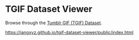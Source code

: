 # TGIF Dataset Viewer

Browse through the [Tumblr GIF (TGIF) Dataset](https://github.com/raingo/TGIF-Release).

https://jangxyz.github.io/tgif-dataset-viewer/public/index.html

